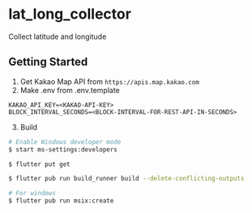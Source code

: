 # lat_long_collector

Collect latitude and longitude

## Getting Started

1. Get Kakao Map API from `https://apis.map.kakao.com`
2. Make .env from .env.template
```env
KAKAO_API_KEY=<KAKAO-API-KEY>
BLOCK_INTERVAL_SECONDS=<BLOCK-INTERVAL-FOR-REST-API-IN-SECONDS>
```
3. Build
```sh
# Enable Windows developer mode
$ start ms-settings:developers

$ flutter put get

$ flutter pub run build_runner build --delete-conflicting-outputs

# For windows
$ flutter pub run msix:create
```
